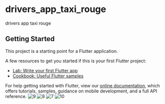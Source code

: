 # drivers_app_taxi_rouge

drivers app taxi rouge

## Getting Started

This project is a starting point for a Flutter application.

A few resources to get you started if this is your first Flutter project:

- [Lab: Write your first Flutter app](https://flutter.dev/docs/get-started/codelab)
- [Cookbook: Useful Flutter samples](https://flutter.dev/docs/cookbook)

For help getting started with Flutter, view our
[online documentation](https://flutter.dev/docs), which offers tutorials,
samples, guidance on mobile development, and a full API reference.
![9](https://user-images.githubusercontent.com/75219736/148663645-9cc51c50-4841-41c5-821c-81947798e1a0.png)
![8](https://user-images.githubusercontent.com/75219736/148663648-dfc21156-192d-472f-af00-35010de766b5.png)
![7](https://user-images.githubusercontent.com/75219736/148663649-34081dad-fc70-44cc-82da-bb9096f58e3f.png)
![10](https://user-images.githubusercontent.com/75219736/148663651-ad08ba39-1702-4c71-8392-2a50ea817dde.png)
